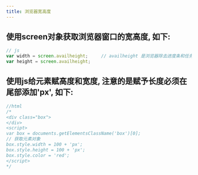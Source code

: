 ```yaml
---
title: 浏览器宽高度
---
```


## 使用screen对象获取浏览器窗口的宽高度, 如下:
```javascript
// js
var width = screen.availheight;		// availheight 是浏览器除去进度条和任务栏的高度
var height = screen.availheight;
```

## 使用js给元素赋高度和宽度, 注意的是赋予长度必须在尾部添加'px', 如下:
```javascript
//html
/*
<div class="box">
</div>
<script>
var box = documents.getElementsClassName('box')[0];
// 获取元素对象
box.style.width = 100 + 'px';
box.style.height = 100 + 'px';
box.style.color = 'red';
</script>
*/
```